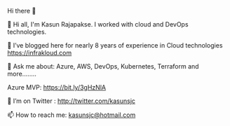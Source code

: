 Hi there 👋

🔭 Hi all, I'm Kasun Rajapakse. I worked with cloud and DevOps technologies.

🌱 I’ve blogged here for nearly 8 years of experience in Cloud technologies https://infrakloud.com

💬 Ask me about: Azure, AWS, DevOps, Kubernetes, Terraform and more........

Azure MVP: https://bit.ly/3gHzNlA

🤔 I’m on Twitter : http://twitter.com/kasunsjc

📫 How to reach me: kasunsjc@hotmail.com 
